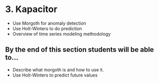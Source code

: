 # 3. Kapacitor
* Use Morgoth for anomaly detection
* Use Holt-Winters to do prediction
* Overview of time series modeling methodology

## By the end of this section students will be able to...
* Describe what morgoth is and how to use it.
* Use Holt-Winters to predict future values
